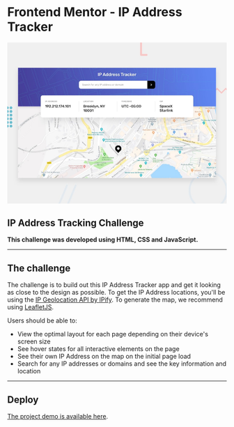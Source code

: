 # Frontend Mentor - IP Address Tracker

![Design preview for the IP Address Tracker coding challenge](./design/desktop-preview.jpg)

## IP Address Tracking Challenge

**This challenge was developed using HTML, CSS and JavaScript.**

---

## The challenge

The challenge is to build out this IP Address Tracker app and get it looking as close to the design as possible. To get the IP Address locations, you'll be using the [IP Geolocation API by IPify](https://geo.ipify.org/). To generate the map, we recommend using [LeafletJS](https://leafletjs.com/).

Users should be able to:

- View the optimal layout for each page depending on their device's screen size
- See hover states for all interactive elements on the page
- See their own IP Address on the map on the initial page load
- Search for any IP addresses or domains and see the key information and location

---

## Deploy

[The project demo is available here](https://ip-address-tracker-git-main.carolinavero.vercel.app/).
